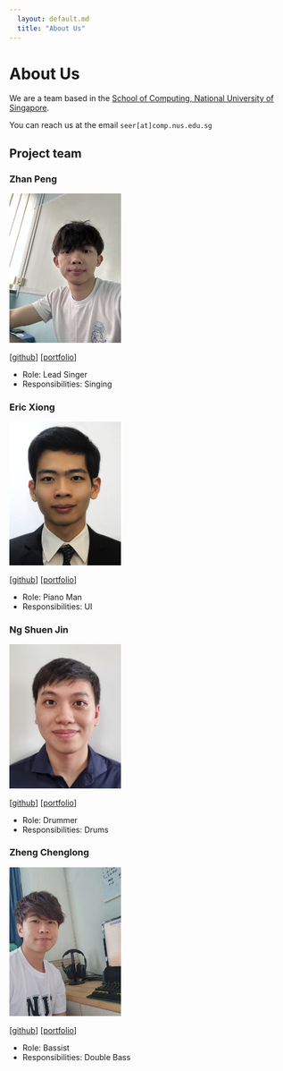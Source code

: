 ```yaml
---
  layout: default.md
  title: "About Us"
---
```


# About Us

We are a team based in the [School of Computing, National University of Singapore](http://www.comp.nus.edu.sg).

You can reach us at the email `seer[at]comp.nus.edu.sg`

## Project team

### Zhan Peng

<img src="images/leezhanpeng.png" width="200px">

[[github](https://github.com/leezhanpeng)]
[[portfolio](team/leezhanpeng.md)]

* Role: Lead Singer
* Responsibilities: Singing

### Eric Xiong

<img src="images/ericxiong420.png" width="200px">

[[github](http://github.com/EricXiong420)]
[[portfolio](team/johndoe.md)]

* Role: Piano Man
* Responsibilities: UI

### Ng Shuen Jin

<img src="images/shuenj.png" width="200px">

[[github](http://github.com/shuenj)] [[portfolio](team/shuenj.md)]

* Role: Drummer
* Responsibilities: Drums

### Zheng Chenglong

<img src="images/seonlo99.png" width="200px">

[[github](https://github.com/seonlo99)]
[[portfolio](team/seonlo99.md)]

* Role: Bassist
* Responsibilities: Double Bass
